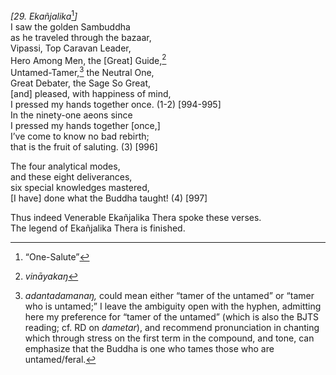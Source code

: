 *\[29. Ekañjalika*[^1]*\]*  
I saw the golden Sambuddha  
as he traveled through the bazaar,  
Vipassi, Top Caravan Leader,  
Hero Among Men, the \[Great\] Guide,[^2]  
Untamed-Tamer,[^3] the Neutral One,  
Great Debater, the Sage So Great,  
\[and\] pleased, with happiness of mind,  
I pressed my hands together once. (1-2) \[994-995\]  
In the ninety-one aeons since  
I pressed my hands together \[once,\]  
I’ve come to know no bad rebirth;  
that is the fruit of saluting. (3) \[996\]

The four analytical modes,  
and these eight deliverances,  
six special knowledges mastered,  
\[I have\] done what the Buddha taught! (4) \[997\]

Thus indeed Venerable Ekañjalika Thera spoke these verses.  
The legend of Ekañjalika Thera is finished.  
[^1]: “One-Salute”  
[^2]: *vināyakaŋ*  
[^3]: *adantadamanaŋ,* could mean either “tamer of the untamed” or
    “tamer who is untamed;” I leave the ambiguity open with the hyphen,
    admitting here my preference for “tamer of the untamed” (which is
    also the BJTS reading; cf. RD on *dametar*), and recommend
    pronunciation in chanting which through stress on the first term in
    the compound, and tone, can emphasize that the Buddha is one who
    tames those who are untamed/feral.
